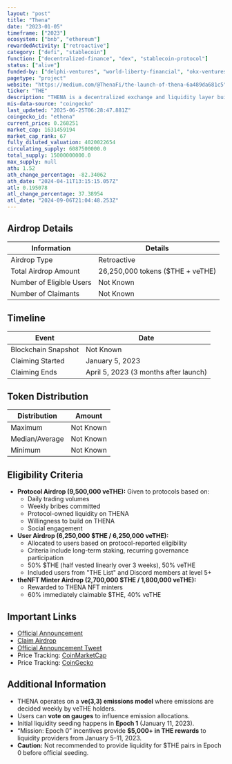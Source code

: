 ```yaml
---
layout: "post"
title: "Thena"
date: "2023-01-05"
timeframe: ["2023"]
ecosystem: ["bnb", "ethereum"]
rewardedActivity: ["retroactive"]
category: ["defi", "stablecoin"]
function: ["decentralized-finance", "dex", "stablecoin-protocol"]
status: ["alive"]
funded-by: ["delphi-ventures", "world-liberty-financial", "okx-ventures", "dragonfly-capital", "yzi-labs"]
pagetype: "project"
website: "https://medium.com/@ThenaFi/the-launch-of-thena-6a489da681c5"
ticker: "THE"
description: "THENA is a decentralized exchange and liquidity layer built on BNB Chain, aiming to optimize emissions, liquidity incentives, and governance."
mis-data-source: "coingecko"
last_updated: "2025-06-25T06:28:47.881Z"
coingecko_id: "ethena"
current_price: 0.268251
market_cap: 1631459194
market_cap_rank: 67
fully_diluted_valuation: 4020022654
circulating_supply: 6087500000.0
total_supply: 15000000000.0
max_supply: null
ath: 1.52
ath_change_percentage: -82.34062
ath_date: "2024-04-11T13:15:15.057Z"
atl: 0.195078
atl_change_percentage: 37.38954
atl_date: "2024-09-06T21:04:48.253Z"
---
```


## Airdrop Details

| Information              | Details                          |
| ------------------------ | -------------------------------- |
| Airdrop Type             | Retroactive                      |
| Total Airdrop Amount     | 26,250,000 tokens ($THE + veTHE) |
| Number of Eligible Users | Not Known                        |
| Number of Claimants      | Not Known                        |

## Timeline

| Event               | Date                                  |
| ------------------- | ------------------------------------- |
| Blockchain Snapshot | Not Known                             |
| Claiming Started    | January 5, 2023                       |
| Claiming Ends       | April 5, 2023 (3 months after launch) |

## Token Distribution

| Distribution   | Amount    |
| -------------- | --------- |
| Maximum        | Not Known |
| Median/Average | Not Known |
| Minimum        | Not Known |

## Eligibility Criteria

- **Protocol Airdrop (9,500,000 veTHE):** Given to protocols based on:
  - Daily trading volumes
  - Weekly bribes committed
  - Protocol-owned liquidity on THENA
  - Willingness to build on THENA
  - Social engagement
- **User Airdrop (6,250,000 $THE / 6,250,000 veTHE):**
  - Allocated to users based on protocol-reported eligibility
  - Criteria include long-term staking, recurring governance participation
  - 50% $THE (half vested linearly over 3 weeks), 50% veTHE
  - Included users from "THE List" and Discord members at level 5+
- **theNFT Minter Airdrop (2,700,000 $THE / 1,800,000 veTHE):**
  - Rewarded to THENA NFT minters
  - 60% immediately claimable $THE, 40% veTHE

## Important Links

- [Official Announcement](https://medium.com/@ThenaFi/the-launch-of-thena-6a489da681c5)
- [Claim Airdrop](https://thena.fi)
- [Official Announcement Tweet](https://bscscan.com/token/0xF4C8E32EaDEC4BFe97E0F595AdD0f4450a863a11)
- Price Tracking: [CoinMarketCap](https://coinmarketcap.com/currencies/thena/)
- Price Tracking: [CoinGecko](https://www.coingecko.com/en/coins/thena)

## Additional Information

- THENA operates on a **ve(3,3) emissions model** where emissions are decided weekly by veTHE holders.
- Users can **vote on gauges** to influence emission allocations.
- Initial liquidity seeding happens in **Epoch 1** (January 11, 2023).
- “Mission: Epoch 0” incentives provide **$5,000+ in THE rewards** to liquidity providers from January 5–11, 2023.
- **Caution:** Not recommended to provide liquidity for $THE pairs in Epoch 0 before official seeding.